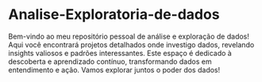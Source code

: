 # Analise-Exploratoria-de-dados
 Bem-vindo ao meu repositório pessoal de análise e exploração de dados! Aqui você encontrará projetos detalhados onde investigo dados, revelando insights valiosos e padrões interessantes. Este espaço é dedicado à descoberta e aprendizado contínuo, transformando dados em entendimento e ação. Vamos explorar juntos o poder dos dados!
